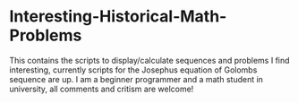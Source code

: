 # Interesting-Historical-Math-Problems
This contains the scripts to display/calculate sequences and problems I find interesting, currently scripts for the Josephus equation of Golombs sequence are up. I am a beginner programmer and a math student in university, all comments and critism are welcome!
